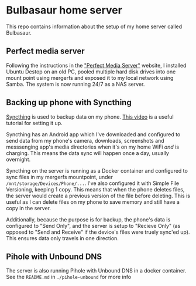 # Bulbasaur home server 

This repo contains information about the setup of my home server called Bulbasaur.

## Perfect media server

Following the instructions in the ["Perfect Media Server"](https://perfectmediaserver.com/) website, I installed Ubuntu Destop on an old PC, pooled multiple hard disk drives into one mount point using mergerfs and exposed it to my local network using Samba. The system is now running 24/7 as a NAS server.

## Backing up phone with Syncthing

[Syncthing](https://syncthing.net/) is used to backup data on my phone. [This video](https://www.youtube.com/watch?v=O5O4ajGWZz8) is a useful tutorial for setting it up.

Syncthing has an Android app which I've downloaded and configured to send data from my phone's camera, downloads, screenshots and messsenging app's media directories when it's on my home WiFi *and* is charging. This means the data sync will happen once a day, usually overnight. 

Syncthing on the server is running as a Docker container and configured to sync files in my mergerfs mountpoint, under ``/mnt/storage/Devices/Phone/...``. I've also configured it with Simple File Versioning, keeping 1 copy. This means that when the phone deletes files, the server would create a previous version of the file before deleting. This is useful as I can delete files on my phone to save memory and still have a copy in the server.

Additionally, because the purpose is for backup, the phone's data is configured to "Send Only", and the server is setup to "Recieve Only" (as opposed to "Send and Receive" if the device's files were truely sync'ed up). This ensures data only travels in one direction.

## Pihole with Unbound DNS

The server is also running Pihole with Unbound DNS in a docker container. See the ``README.md`` in ``./pihole-unbound`` for more info 
